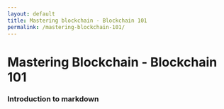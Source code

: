 ```yaml
---
layout: default
title: Mastering blockchain - Blockchain 101
permalink: /mastering-blockchain-101/
---
```


# Mastering Blockchain - Blockchain 101

### Introduction to markdown 